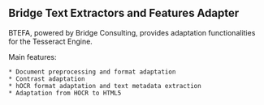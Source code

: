 Bridge Text Extractors and Features Adapter
------------

BTEFA, powered by Bridge Consulting, provides adaptation functionalities for the Tesseract Engine.

Main features:

    * Document preprocessing and format adaptation
    * Contrast adaptation
    * hOCR format adaptation and text metadata extraction 
    * Adaptation from HOCR to HTML5




